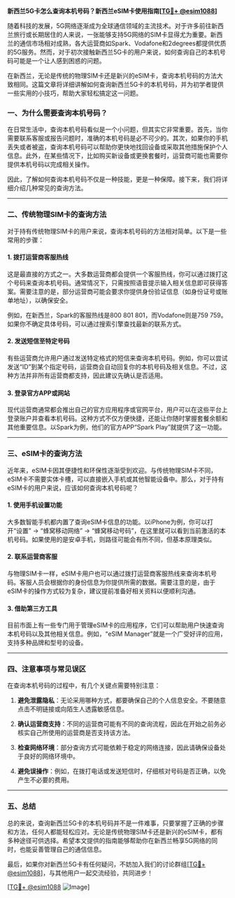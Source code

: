 **新西兰5G卡怎么查询本机号码？新西兰eSIM卡使用指南[[TG💪+ @esim1088](https://t.me/s/esim1088)]**

随着科技的发展，5G网络逐渐成为全球通信领域的主流技术。对于许多前往新西兰旅行或长期居住的人来说，一张能够支持5G网络的SIM卡显得尤为重要。新西兰的通信市场相对成熟，各大运营商如Spark、Vodafone和2degrees都提供优质的5G服务。然而，对于初次接触新西兰5G卡的用户来说，如何查询自己的本机号码可能是一个让人感到困惑的问题。

在新西兰，无论是传统的物理SIM卡还是新兴的eSIM卡，查询本机号码的方法大致相同。这篇文章将详细讲解如何查询新西兰5G卡的本机号码，并为初学者提供一些实用的小技巧，帮助大家轻松搞定这一问题。

### **一、为什么需要查询本机号码？**

在日常生活中，查询本机号码看似是一个小问题，但其实它非常重要。首先，当你需要联系客服或报告问题时，准确的本机号码是必不可少的。其次，如果你的手机丢失或者被盗，查询本机号码可以帮助你更快地找回设备或采取其他措施保护个人信息。此外，在某些情况下，比如购买新设备或更换套餐时，运营商可能也需要你提供本机号码以完成相关操作。

因此，了解如何查询本机号码不仅是一种技能，更是一种保障。接下来，我们将详细介绍几种常见的查询方法。

---

### **二、传统物理SIM卡的查询方法**

对于持有传统物理SIM卡的用户来说，查询本机号码的方法相对简单。以下是一些常用的步骤：

#### **1. 拨打运营商客服热线**
这是最直接的方式之一。大多数运营商都会提供一个客服热线，你可以通过拨打这个号码来查询本机号码。通常情况下，只需按照语音提示输入相关信息即可获得答案。需要注意的是，部分运营商可能会要求你提供身份验证信息（如身份证号或账单地址），以确保安全。

例如，在新西兰，Spark的客服热线是800 801 801，而Vodafone则是759 759。如果你不确定具体号码，可以通过搜索引擎查找最新的联系方式。

#### **2. 发送短信至特定号码**
有些运营商允许用户通过发送特定格式的短信来查询本机号码。例如，你可以尝试发送“ID”到某个指定号码，运营商会自动回复你的本机号码及相关信息。不过，这种方法并非所有运营商都支持，因此建议先确认是否适用。

#### **3. 登录官方APP或网站**
现代运营商通常都会推出自己的官方应用程序或官网平台，用户可以在这些平台上登录账户并查看本机号码。这种方式不仅方便快捷，还能让你随时掌握套餐余额和其他重要信息。以Spark为例，他们的官方APP“Spark Play”就提供了这一功能。

---

### **三、eSIM卡的查询方法**

近年来，eSIM卡因其便捷性和环保性逐渐受到欢迎。与传统物理SIM卡不同，eSIM卡不需要实体卡槽，可以直接嵌入手机或其他智能设备中。那么，对于持有eSIM卡的用户来说，应该如何查询本机号码呢？

#### **1. 使用手机设置功能**
大多数智能手机都内置了查询eSIM卡信息的功能。以iPhone为例，你可以打开“设置” -> “蜂窝移动网络” -> “蜂窝移动号码”，在这里就可以看到当前激活的本机号码。如果使用的是安卓手机，则路径可能会有所不同，但基本原理类似。

#### **2. 联系运营商客服**
与物理SIM卡一样，eSIM卡用户也可以通过拨打运营商客服热线来查询本机号码。客服人员会根据你的身份信息为你提供所需的数据。需要注意的是，由于eSIM卡的操作方式较为复杂，建议提前准备好相关资料以便顺利沟通。

#### **3. 借助第三方工具**
目前市面上有一些专门用于管理eSIM卡的应用程序，它们可以帮助用户快速查询本机号码以及其他相关信息。例如，“eSIM Manager”就是一个广受好评的应用，支持多种品牌和型号的设备。

---

### **四、注意事项与常见误区**

在查询本机号码的过程中，有几个关键点需要特别注意：

1. **避免泄露隐私**：无论采用哪种方式，都要确保自己的个人信息安全。不要随意点击不明链接或向陌生人透露敏感信息。
   
2. **确认运营商支持**：不同的运营商可能有不同的查询流程，因此在开始之前务必核实自己所使用的运营商是否支持该方法。

3. **检查网络环境**：部分查询方式可能依赖于稳定的网络连接，因此请确保设备处于良好的网络环境中。

4. **避免误操作**：例如，在拨打电话或发送短信时，仔细核对号码是否正确，以免产生不必要的费用。

---

### **五、总结**

总的来说，查询新西兰5G卡的本机号码并不是一件难事，只要掌握了正确的步骤和方法，任何人都能轻松应对。无论是传统物理SIM卡还是新兴的eSIM卡，都有多种途径可供选择。希望本文提供的指南能够帮助你在新西兰畅享5G网络的同时，也能妥善管理自己的通信信息。

最后，如果你对新西兰5G卡有任何疑问，不妨加入我们的讨论群组[[TG💪+ @esim1088](https://t.me/s/esim1088)]，与其他用户一起交流经验，共同进步！

[[TG💪+ @esim1088](https://t.me/s/esim1088) ![Image](https://i.postimg.cc/4NQfJmqS/Snipaste-2025-05-13-00-14-12.png)]